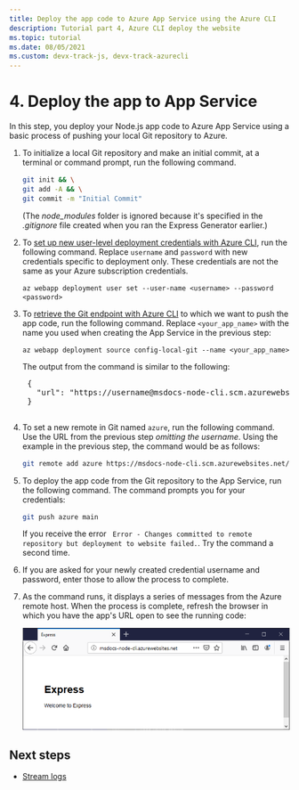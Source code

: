 ```yaml
---
title: Deploy the app code to Azure App Service using the Azure CLI
description: Tutorial part 4, Azure CLI deploy the website
ms.topic: tutorial
ms.date: 08/05/2021
ms.custom: devx-track-js, devx-track-azurecli
---
```


# 4. Deploy the app to App Service

In this step, you deploy your Node.js app code to Azure App Service using a basic process of pushing your local Git repository to Azure.

1. To initialize a local Git repository and make an initial commit, at a terminal or command prompt, run the following command. 

    ```bash
    git init && \
    git add -A && \
    git commit -m "Initial Commit"
    ```

    (The *node_modules* folder is ignored because it's specified in the *.gitignore* file created when you ran the Express Generator earlier.)

1. To [set up new user-level deployment credentials with Azure CLI](/azure/app-service/deploy-configure-credentials), run the following command. Replace `username` and `password` with new credentials specific to deployment only. These credentials are not the same as your Azure subscription credentials. 

    ```azurecli
    az webapp deployment user set --user-name <username> --password <password>
    ```

1. To [retrieve the Git endpoint with Azure CLI](/cli/azure/webapp/deployment/source) to which we want to push the app code, run the following command. Replace `<your_app_name>` with the name you used when creating the App Service in the previous step:

    ```azurecli
    az webapp deployment source config-local-git --name <your_app_name>
    ```

    The output from the command is similar to the following:

    <pre>
    {
      "url": "https://username@msdocs-node-cli.scm.azurewebsites.net/msdocs-node-cli.git"
    }
    </pre>

1. To set a new remote in Git named `azure`, run the following command. Use the URL from the previous step *omitting the username*. Using the example in the previous step, the command would be as follows:

    ```bash
    git remote add azure https://msdocs-node-cli.scm.azurewebsites.net/msdocs-node-cli.git
    ```

1. To deploy the app code from the Git repository to the App Service, run the following command. The command prompts you for your credentials:

    ```bash
    git push azure main
    ```

    If you receive the error ` Error - Changes committed to remote repository but deployment to website failed.`. Try the command a second time. 

1. If you are asked for your newly created credential username and password, enter those to allow the process to complete. 

1. As the command runs, it displays a series of messages from the Azure remote host. When the process is complete, refresh the browser in which you have the app's URL open to see the running code:

    ![App code running on Azure](../../media/azure-cli/remote-app.png)

## Next steps

* [Stream logs](tutorial-vscode-azure-cli-node-05.md)
